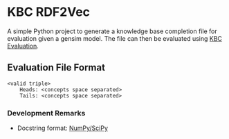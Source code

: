 # KBC RDF2Vec
A simple Python project to generate a knowledge base completion file for evaluation given a gensim model.
The file can then be evaluated using [KBC Evaluation](https://github.com/janothan/kbc_evaluation/).

## Evaluation File Format

```
<valid triple>
    Heads: <concepts space separated>
    Tails: <concepts space separated>
```


### Development Remarks
- Docstring format: <a href="https://numpy.org/doc/stable/docs/howto_document.html">NumPy/SciPy</a>